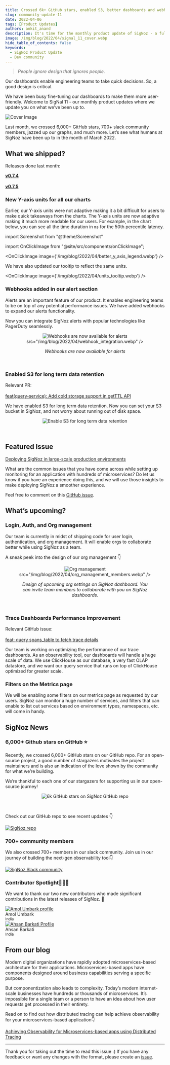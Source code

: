 ```yaml
---
title: Crossed 6k+ GitHub stars, enabled S3, better dashboards and webhooks - SigNal 11
slug: community-update-11
date: 2022-04-06
tags: [Product Updates]
authors: ankit_anand
description: It's time for the monthly product update of SigNoz - a full-stack open-source APM tool. Find out what we've been upto at SigNoz during March, 2022.
image: /img/blog/2022/04/signal_11_cover.webp
hide_table_of_contents: false
keywords:
  - SigNoz Product Update
  - Dev community
---
```


<head>
  <link rel="canonical" href="https://signoz.io/blog/community-update-11/"/>
</head>

> _People ignore design that ignores people._

Our dashboards enable engineering teams to take quick decisions. So, a good design is critical.

We have been busy fine-tuning our dashboards to make them more user-friendly. Welcome to SigNal 11 - our monthly product updates where we update you on what we’ve been up to.

<!--truncate-->

![Cover Image](/img/blog/2022/04/signal_11_cover.webp)

Last month, we crossed 6,000+ GitHub stars, 700+ slack community members, jazzed up our graphs, and much more. Let’s see what humans at SigNoz have been up to in the month of March 2022.

## What we shipped?

Releases done last month:

**[v0.7.4](https://github.com/SigNoz/signoz/releases/tag/v0.7.4)**<br></br>
**[v0.7.5](https://github.com/SigNoz/signoz/releases/tag/v0.7.5)**

### New Y-axis units for all our charts

Earlier, our Y-axis units were not adaptive making it a bit difficult for users to make quick takeaways from the charts. The Y-axis units are now adaptive making it much more readable for our users. For example, in the chart below, you can see all the time duration in `ms` for the 50th percentile latency.

import Screenshot from "@theme/Screenshot"

<!-- <figure data-zoomable align='center'>
    <img className="box-shadowed-image"
   alt="The new Traces tab in our latest release"
   
   src="/img/blog/2022/04/better_y_axis_legend.webp"
   />
<figcaption><i>The new Traces tab in our latest release"
   </figure>
<br/> -->

import OnClickImage from "@site/src/components/onClickImage";

<OnClickImage image={'/img/blog/2022/04/better_y_axis_legend.webp'} />

We have also updated our tooltip to reflect the same units.

<!-- <figure data-zoomable align='center'>
    <img className="box-shadowed-image"
   alt="The new Traces tab in our latest release"
   
   src="/img/blog/2022/04/units_tooltip.webp"
   />
<figcaption><i>The new Traces tab in our latest release"
   </figure>
<br/> -->

<OnClickImage image={'/img/blog/2022/04/units_tooltip.webp'} />

### Webhooks added in our alert section

Alerts are an important feature of our product. It enables engineering teams to be on top of any potential performance issues. We have added webhooks to expand our alerts functionality.

Now you can integrate SigNoz alerts with popular technologies like PagerDuty seamlessly.

<figure data-zoomable align='center'>
    <img className="box-shadowed-image"
   alt="Webhooks are now available for alerts"
   
   src="/img/blog/2022/04/webhook_integration.webp"
   />
<figcaption><i>Webhooks are now available for alerts</i></figcaption>
</figure>
<br/>

<!-- ### Enabled S3 for long term data retention -->

### Enabled S3 for long term data retention

Relevant PR:<br></br>
[feat(query-service): Add cold storage support in getTTL API](https://github.com/SigNoz/signoz/pull/922)

We have enabled S3 for long term data retention. Now you can set your S3 bucket in SigNoz, and not worry about running out of disk space.

<figure data-zoomable align='center'>
    <img className="box-shadowed-image"
   alt="Enable S3 for long term data retention"
   src="/img/blog/2022/04/s3_bucket.webp"/>
   </figure>
<br/>

## Featured Issue

[Deploying SigNoz in large-scale production environments](https://github.com/SigNoz/signoz/issues/940)

What are the common issues that you have come across while setting up monitoring for an application with hundreds of microservices? Do let us know if you have an experience doing this, and we will use those insights to make deploying SigNoz a smoother experience.

Feel free to comment on this [GitHub issue](https://github.com/SigNoz/signoz/issues/940).

## What’s upcoming?

### **Login, Auth, and Org management**

Our team is currently in midst of shipping code for user login, authentication, and org management. It will enable orgs to collaborate better while using SigNoz as a team.

A sneak peek into the design of our org management 👇

<figure data-zoomable align='center'>
    <img className="box-shadowed-image"
   alt="Org management"
   
   src="/img/blog/2022/04/org_management_members.webp"
   />
<figcaption><i>Design of upcoming org settings on SigNoz dashboard. You can invite team members to collaborate with you on SigNoz dashboards.</i></figcaption>
</figure>
<br/>

### Trace Dashboards Performance Improvement

Relevant GitHub issue:<br></br>
[feat: query spans_table to fetch trace details](https://github.com/SigNoz/signoz/pull/838)

Our team is working on optimizing the performance of our trace dashboards. As an observability tool, our dashboards will handle a huge scale of data. We use ClickHouse as our database, a very fast OLAP datastore, and we want our query service that runs on top of ClickHouse optimized for greater scale.

### Filters on the Metrics page

We will be enabling some filters on our metrics page as requested by our users. SigNoz can monitor a huge number of services, and filters that can enable to list out services based on environment types, namespaces, etc. will come in handy.

## SigNoz News

### 6,000+ Github stars on GitHub ⭐️

Recently, we crossed 6,000+ GitHub stars on our GitHub repo. For an open-source project, a good number of stargazers motivates the project maintainers and is also an indication of the love shown by the community for what we’re building.

We’re thankful to each one of our stargazers for supporting us in our open-source journey!

<figure data-zoomable align='center'>
    <img className="box-shadowed-image"
   alt="6k GitHub stars on SigNoz GitHub repo"
   src="/img/blog/2022/04/6k_stargazers.webp"/>
   </figure>
<br/>

Check out our GitHub repo to see recent updates 👇

<div class="text--center">

[![SigNoz repo](/img/blog/common/signoz_github.webp)](https://github.com/signoz/signoz)

</div>

### 700+ community members

We also crossed 700+ members in our slack community. Join us in our journey of building the next-gen observability tool👇

[![SigNoz Slack community](/img/blog/common/join_slack_cta.webp)](https://signoz.io/slack)

### Contributor Spotlight👩🏻‍💻

We want to thank our two new contributors who made significant contributions in the latest releases of SigNoz. 🤗

<div class="row">
    <div class="col col--6">
      <div class="avatar">
      <a
         class="avatar__photo-link avatar__photo avatar__photo--lg"
         href="https://github.com/mindhash"
      >
         <img
            alt="Amol Umbark profile"
            src="https://avatars.githubusercontent.com/u/10277894?v=4"
         />
      </a>
      <div class="avatar__intro">
         <div class="avatar__name">Amol Umbark</div>
         <small class="avatar__subtitle">
         India
         </small>
      </div>
      </div>
   </div>
    <div class="col col--6">
      <div class="avatar">
      <a
         class="avatar__photo-link avatar__photo avatar__photo--lg"
         href="https://github.com/ahsanbarkati"
      >
         <img
            alt="Ahsan Barkati Profile"
            src="https://avatars.githubusercontent.com/u/11457225?v=4"
         />
      </a>
      <div class="avatar__intro">
         <div class="avatar__name">Ahsan Barkati</div>
         <small class="avatar__subtitle">
            India
         </small>
      </div>
      </div>
   </div>
</div>

<p></p>

## From our blog

Modern digital organizations have rapidly adopted microservices-based architecture for their applications. Microservices-based apps have components designed around business capabilities serving a specific purpose.

But componentization also leads to complexity. Today’s modern internet-scale businesses have hundreds or thousands of microservices. It’s impossible for a single team or a person to have an idea about how user requests get processed in their entirety.

Read on to find out how distributed tracing can help achieve observability for your microservices-based application👇

[Achieving Observability for Microservices-based apps using Distributed Tracing](https://signoz.io/blog/microservices-observability-with-distributed-tracing/)

---

Thank you for taking out the time to read this issue :) If you have any feedback or want any changes with the format, please create an [issue](https://github.com/SigNoz/signoz/issues).
